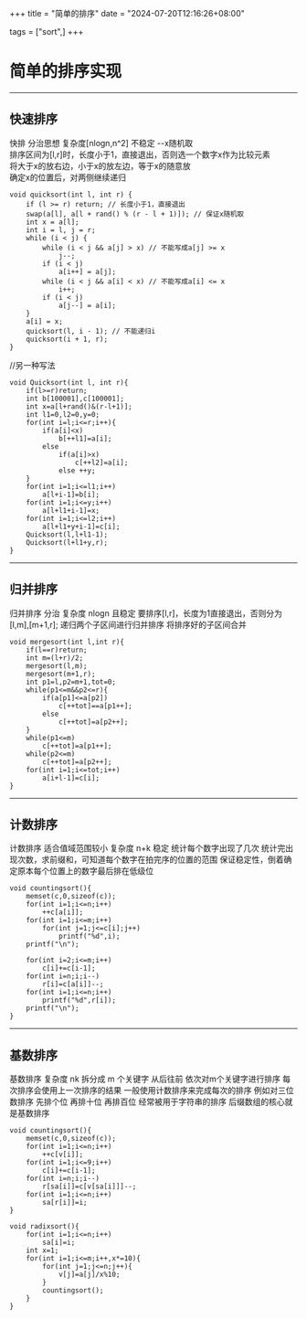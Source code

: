 +++
title = "简单的排序"
date = "2024-07-20T12:16:26+08:00"


tags = ["sort",]
+++

# 简单的排序实现

***

## 快速排序

 快排 分治思想 复杂度[nlogn,n^2] 不稳定 --x随机取   
 排序区间为[l,r]时，长度小于1，直接退出，否则选一个数字x作为比较元素   
 将大于x的放右边，小于x的放左边，等于x的随意放   
 确定x的位置后，对两侧继续递归    

```
void quicksort(int l, int r) {
    if (l >= r) return; // 长度小于1，直接退出  
    swap(a[l], a[l + rand() % (r - l + 1)]); // 保证x随机取  
    int x = a[l];  
    int i = l, j = r;  
    while (i < j) {  
        while (i < j && a[j] > x) // 不能写成a[j] >= x  
            j--;  
        if (i < j)   
            a[i++] = a[j];  
        while (i < j && a[i] < x) // 不能写成a[i] <= x  
            i++;  
        if (i < j)    
            a[j--] = a[i];   
    }   
    a[i] = x;  
    quicksort(l, i - 1); // 不能递归i  
    quicksort(i + 1, r);      
}
```

//另一种写法
```
void Quicksort(int l, int r){   
    if(l>=r)return;   
    int b[100001],c[100001];  
    int x=a[l+rand()&(r-l+1)];  
    int l1=0,l2=0,y=0;  
    for(int i=l;i<=r;i++){  
        if(a[i]<x)  
            b[++l1]=a[i];  
        else   
            if(a[i]>x)  
                c[++l2]=a[i];  
            else ++y;  
    }  
    for(int i=1;i<=l1;i++)
        a[l+i-1]=b[i];  
    for(int i=1;i<=y;i++)  
        a[l+l1+i-1]=x;  
    for(int i=1;i<=l2;i++)  
        a[l+l1+y+i-1]=c[i];  
    Quicksort(l,l+l1-1);  
    Quicksort(l+l1+y,r);  
}
```

***
## 归并排序

归并排序 分治 复杂度 nlogn 且稳定
要排序[l,r]，长度为1直接退出，否则分为[l,m],[m+1,r];
递归两个子区间进行归并排序
将排序好的子区间合并

```
void mergesort(int l,int r){
    if(l==r)return;
    int m=(l+r)/2;
    mergesort(l,m);
    mergesort(m+1,r);
    int p1=l,p2=m+1,tot=0;
    while(p1<=m&&p2<=r){
        if(a[p1]<=a[p2])
            c[++tot]==a[p1++];
        else
            c[++tot]=a[p2++];
    }
    while(p1<=m)
        c[++tot]=a[p1++];
    while(p2<=m)
        c[++tot]=a[p2++];
    for(int i=1;i<=tot;i++)
        a[i+l-1]=c[i];
}
```
***

## 计数排序

计数排序 适合值域范围较小 复杂度 n+k 稳定
统计每个数字出现了几次
统计完出现次数，求前缀和，可知道每个数字在拍完序的位置的范围
保证稳定性，倒着确定原本每个位置上的数字最后排在低级位

```
void countingsort(){
    memset(c,0,sizeof(c));
    for(int i=1;i<=n;i++)
        ++c[a[i]];
    for(int i=1;i<=m;i++)
        for(int j=1;j<=c[i];j++)
            printf("%d",i);
    printf("\n");

    for(int i=2;i<=m;i++)
        c[i]+=c[i-1];
    for(int i=n;i;i--)
        r[i]=c[a[i]]--;
    for(int i=1;i<=n;i++)
        printf("%d",r[i]);
    printf("\n");
}
```
***

## 基数排序

基数排序 复杂度 nk
拆分成 m 个关键字 从后往前 依次对m个关键字进行排序
每次排序会使用上一次排序的结果
一般使用计数排序来完成每次的排序
例如对三位数排序 先排个位 再排十位 再排百位
经常被用于字符串的排序 后缀数组的核心就是基数排序

```
void countingsort(){
    memset(c,0,sizeof(c));
    for(int i=1;i<=n;i++)
        ++c[v[i]];
    for(int i=1;i<=9;i++)
        c[i]+=c[i-1];
    for(int i=n;i;i--)
        r[sa[i]]=c[v[sa[i]]]--;
    for(int i=1;i<=n;i++)
        sa[r[i]]=i;
}

void radixsort(){
    for(int i=1;i<=n;i++)
        sa[i]=i;
    int x=1;
    for(int i=1;i<=m;i++,x*=10){
        for(int j=1;j<=n;j++){
            v[j]=a[j]/x%10;
        }
        countingsort();
    }
}
```
